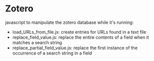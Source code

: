 # Zotero

javascript to manipulate the zotero database while it's running:

- load_URLs_from_file.js: create entries for URLs found in a text file- replace_field_value.js: replace the entire contents of a field when it matches a search string- replace_partial_field_value.js: replace the first instance of the occurrence of a search string in a field
